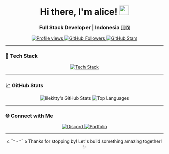 <h1 align="center">
  Hi there, I'm alice! <img src="https://media.giphy.com/media/hvRJCLFzcasrR4ia7z/giphy.gif" width="30px"/>
</h1>
<h3 align="center">Full Stack Developer | Indonesia 🇮🇩</h3>

<p align="center">
  <a href="https://github.com/lilekitty">
    <img src="https://komarev.com/ghpvc/?username=lilekitty&style=flat-square&color=blue" alt="Profile views" />
  </a>
  <a href="https://github.com/lilekitty?tab=followers">
    <img src="https://img.shields.io/github/followers/lilekitty?label=Followers&style=flat-square" alt="GitHub Followers" />
  </a>
  <a href="https://github.com/lilekitty">
    <img src="https://img.shields.io/github/stars/lilekitty?label=Stars&style=flat-square" alt="GitHub Stars" />
  </a>
</p>

---

### 🧰 Tech Stack

<p align="center">
  <a href="https://skillicons.dev">
    <img src="https://skillicons.dev/icons?i=js,ts,python,php,react,vue,tailwind,bootstrap,nodejs,express,laravel,django,mysql,postgres,mongodb,git,docker,vscode,postman" alt="Tech Stack" />
  </a>
</p>

---

### 📈 GitHub Stats

<p align="center">
  <img src="https://github-readme-stats.vercel.app/api?username=lilekitty&show_icons=true&theme=radical" alt="lilekitty's GitHub Stats" />
  <img src="https://github-readme-stats.vercel.app/api/top-langs/?username=lilekitty&layout=compact&theme=radical" alt="Top Languages" />
</p>

---

### 🌐 Connect with Me

<p align="center">
  <a href="https://discord.com/users/958679434871857192">
    <img src="https://img.shields.io/badge/Discord-lilekitty%23XXXX-5865F2?style=flat-square&logo=discord&logoColor=white" alt="Discord" />
  </a>
  <a href="#">
    <img src="https://img.shields.io/badge/Portfolio-Coming%20Soon-blue?style=flat-square&logo=google-chrome" alt="Portfolio" />
  </a>
</p>

---

<p align="center">
  ૮ ˶ᵔ ᵕ ᵔ˶ ა Thanks for stopping by! Let's build something amazing together! ✨
</p>
